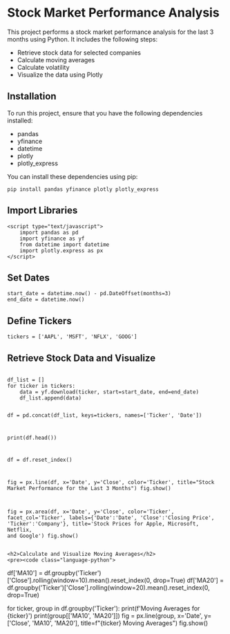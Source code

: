 <!DOCTYPE html>
<html>
<head>
    <title>Stock Market Performance Analysis</title>
</head>
<body>

<h1>Stock Market Performance Analysis</h1>
<p>This project performs a stock market performance analysis for the last 3 months using Python. It includes the following steps:</p>

<ul>
    <li>Retrieve stock data for selected companies</li>
    <li>Calculate moving averages</li>
    <li>Calculate volatility</li>
    <li>Visualize the data using Plotly</li>
</ul>

<h2>Installation</h2>
<p>To run this project, ensure that you have the following dependencies installed:</p>

<ul>
    <li>pandas</li>
    <li>yfinance</li>
    <li>datetime</li>
    <li>plotly</li>
    <li>plotly_express</li>
</ul>

<p>You can install these dependencies using pip:</p>

<pre><code>pip install pandas yfinance plotly plotly_express</code></pre>

<h2>Import Libraries</h2>

<pre><code>&lt;script type="text/javascript"&gt;
    import pandas as pd
    import yfinance as yf
    from datetime import datetime
    import plotly.express as px
&lt;/script&gt;
</code></pre>

<h2>Set Dates</h2>

<pre><code>start_date = datetime.now() - pd.DateOffset(months=3)
end_date = datetime.now()
</code></pre>

<h2>Define Tickers</h2>

<pre><code>tickers = ['AAPL', 'MSFT', 'NFLX', 'GOOG']
</code></pre>

<h2>Retrieve Stock Data and Visualize</h2>
    <pre><code class="language-python">
df_list = []
for ticker in tickers:
    data = yf.download(ticker, start=start_date, end=end_date)
    df_list.append(data)

df = pd.concat(df_list, keys=tickers, names=['Ticker', 'Date'])

print(df.head())

df = df.reset_index()

fig = px.line(df, x='Date', y='Close', color='Ticker', title="Stock Market Performance for the Last 3 Months")
fig.show()

fig = px.area(df, x='Date', y='Close', color='Ticker', facet_col='Ticker', labels={'Date':'Date', 'Close':'Closing Price', 'Ticker':'Company'}, title='Stock Prices for Apple, Microsoft, Netflix, and Google')
fig.show()
    </code></pre>

    <h2>Calculate and Visualize Moving Averages</h2>
    <pre><code class="language-python">
df['MA10'] = df.groupby('Ticker')['Close'].rolling(window=10).mean().reset_index(0, drop=True)
df['MA20'] = df.groupby('Ticker')['Close'].rolling(window=20).mean().reset_index(0, drop=True)

for ticker, group in df.groupby('Ticker'):
    print(f'Moving Averages for {ticker}')
    print(group[['MA10', 'MA20']])
    fig = px.line(group, x='Date', y=['Close', 'MA10', 'MA20'], title=f"{ticker} Moving Averages")
    fig.show()
    </code></pre>

</body>
</html>
